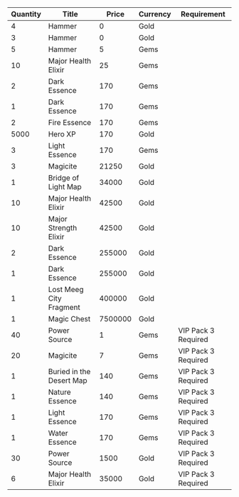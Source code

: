 | Quantity | Title | Price | Currency |  Requirement |
| -------- | ----- | ----- | -------- |  ----------- |
| 4 | Hammer | 0 | Gold |  |
| 3 | Hammer | 0 | Gold |  |
| 5 | Hammer | 5 | Gems |  |
| 10 | Major Health Elixir | 25 | Gems |  |
| 2 | Dark Essence | 170 | Gems |  |
| 1 | Dark Essence | 170 | Gems |  |
| 2 | Fire Essence | 170 | Gems |  |
| 5000 | Hero XP | 170 | Gold |  |
| 3 | Light Essence | 170 | Gems |  |
| 3 | Magicite | 21250 | Gold |  |
| 1 | Bridge of Light Map | 34000 | Gold |  |
| 10 | Major Health Elixir | 42500 | Gold |  |
| 10 | Major Strength Elixir | 42500 | Gold |  |
| 2 | Dark Essence | 255000 | Gold |  |
| 1 | Dark Essence | 255000 | Gold |  |
| 1 | Lost Meeg City Fragment | 400000 | Gold |  |
| 1 | Magic Chest | 7500000 | Gold |  |
| 40 | Power Source | 1 | Gems | VIP Pack 3 Required |
| 20 | Magicite | 7 | Gems | VIP Pack 3 Required |
| 1 | Buried in the Desert Map | 140 | Gems | VIP Pack 3 Required |
| 1 | Nature Essence | 140 | Gems | VIP Pack 3 Required |
| 1 | Light Essence | 170 | Gems | VIP Pack 3 Required |
| 1 | Water Essence | 170 | Gems | VIP Pack 3 Required |
| 30 | Power Source | 1500 | Gold | VIP Pack 3 Required |
| 6 | Major Health Elixir | 35000 | Gold | VIP Pack 3 Required |
